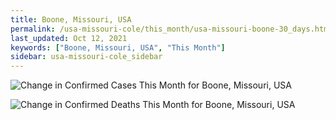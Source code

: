 ```yaml
---
title: Boone, Missouri, USA
permalink: /usa-missouri-cole/this_month/usa-missouri-boone-30_days.html
last_updated: Oct 12, 2021
keywords: ["Boone, Missouri, USA", "This Month"]
sidebar: usa-missouri-cole_sidebar
---
```


![Change in Confirmed Cases This Month for Boone, Missouri, USA](/covid_tracker/images/graphs/usa-missouri-boone-delta_confirmed-30_days_graph.png)

![Change in Confirmed Deaths This Month for Boone, Missouri, USA](/covid_tracker/images/graphs/usa-missouri-boone-delta_deaths-30_days_graph.png)
